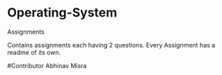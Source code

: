 Operating-System
================

Assignments

Contains assignments each having 2 questions.
Every Assignment has a readme of its own.

#Contributor
Abhinav Misra
